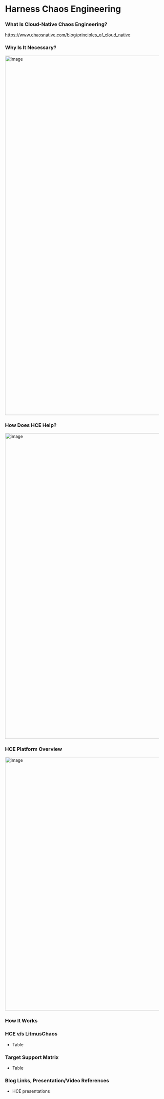 # Harness Chaos Engineering 

### What Is Cloud-Native Chaos Engineering? 

https://www.chaosnative.com/blog/principles_of_cloud_native

### Why Is It Necessary? 

<img width="1175" alt="image" src="https://user-images.githubusercontent.com/21166217/191936029-6d123a07-1e49-4346-8207-c6b4a0c86bfb.png">

### How Does HCE Help?

<img width="1000" alt="image" src="https://user-images.githubusercontent.com/21166217/191936212-c6fc0b54-46ce-4581-a514-03480e4e21c3.png">

### HCE Platform Overview

<img width="829" alt="image" src="https://user-images.githubusercontent.com/21166217/191937734-5c035ce6-2f8f-464d-b6c8-ae29d473220d.png">

### How It Works

### HCE v/s LitmusChaos

- Table

### Target Support Matrix 

- Table

### Blog Links, Presentation/Video References

- HCE presentations
